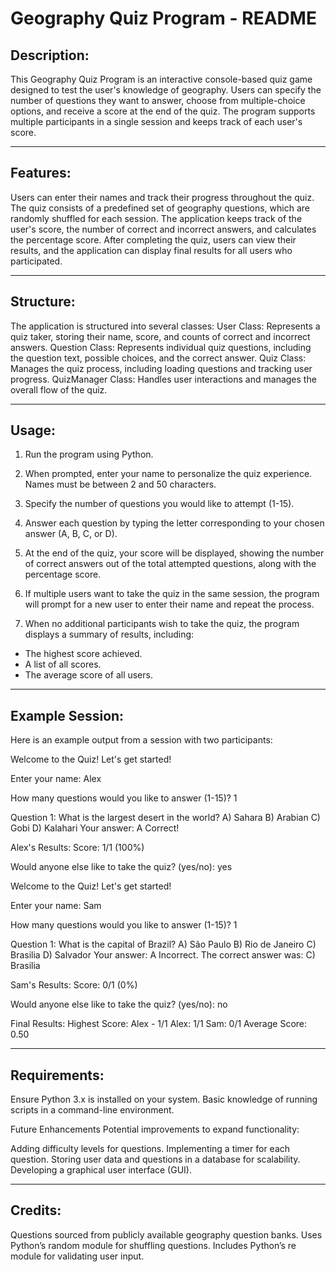 Geography Quiz Program - README
===============================

Description:
----------------
This Geography Quiz Program is an interactive console-based quiz game designed to test the user's knowledge of geography.
Users can specify the number of questions they want to answer, choose from multiple-choice options, and receive a score at the end of the quiz.
The program supports multiple participants in a single session and keeps track of each user's score.

----------------
Features:
----------------
Users can enter their names and track their progress throughout the quiz.
The quiz consists of a predefined set of geography questions, which are randomly shuffled for each session.
The application keeps track of the user's score, the number of correct and incorrect answers, and calculates the percentage score.
After completing the quiz, users can view their results, and the application can display final results for all users who participated.

----------------
Structure:
----------------
The application is structured into several classes:
User Class: Represents a quiz taker, storing their name, score, and counts of correct and incorrect answers.
Question Class: Represents individual quiz questions, including the question text, possible choices, and the correct answer.
Quiz Class: Manages the quiz process, including loading questions and tracking user progress.
QuizManager Class: Handles user interactions and manages the overall flow of the quiz.

----------------
Usage:
----------------
1. Run the program using Python.

2. When prompted, enter your name to personalize the quiz experience. Names must be between 2 and 50 characters.

3. Specify the number of questions you would like to attempt (1-15).

4. Answer each question by typing the letter corresponding to your chosen answer (A, B, C, or D).

5. At the end of the quiz, your score will be displayed, showing the number of correct answers out of the total attempted questions, along with the percentage score.

6. If multiple users want to take the quiz in the same session, the program will prompt for a new user to enter their name and repeat the process.

7. When no additional participants wish to take the quiz, the program displays a summary of results, including:
- The highest score achieved.
- A list of all scores.
- The average score of all users.

----------------
Example Session:
----------------
Here is an example output from a session with two participants:

Welcome to the Quiz! Let's get started!

Enter your name: Alex

How many questions would you like to answer (1-15)? 1

Question 1: What is the largest desert in the world?
A) Sahara
B) Arabian
C) Gobi
D) Kalahari
Your answer: A
Correct!

Alex's Results:
Score: 1/1 (100%)

Would anyone else like to take the quiz? (yes/no): yes

Welcome to the Quiz! Let's get started!

Enter your name: Sam

How many questions would you like to answer (1-15)? 1

Question 1: What is the capital of Brazil?
A) São Paulo
B) Rio de Janeiro
C) Brasilia
D) Salvador
Your answer: A
Incorrect. The correct answer was: C) Brasilia

Sam's Results:
Score: 0/1 (0%)

Would anyone else like to take the quiz? (yes/no): no

Final Results:
Highest Score: Alex - 1/1
Alex: 1/1
Sam: 0/1
Average Score: 0.50

----------------
Requirements:
----------------
Ensure Python 3.x is installed on your system.
Basic knowledge of running scripts in a command-line environment.

Future Enhancements
Potential improvements to expand functionality:

Adding difficulty levels for questions.
Implementing a timer for each question.
Storing user data and questions in a database for scalability.
Developing a graphical user interface (GUI).

----------------
Credits:
----------------
Questions sourced from publicly available geography question banks.
Uses Python’s random module for shuffling questions.
Includes Python’s re module for validating user input.
